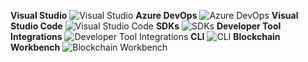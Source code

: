 ﻿**Visual Studio**
![Visual Studio](https://dinowang.github.io/azure-services-icon/Artifacts/Developer+Tools/Visual+Studio.svg)
**Azure DevOps**
![Azure DevOps](https://dinowang.github.io/azure-services-icon/Artifacts/Developer+Tools/Azure+DevOps.svg)
**Visual Studio Code**
![Visual Studio Code](https://dinowang.github.io/azure-services-icon/Artifacts/Developer+Tools/Visual+Studio+Code.svg)
**SDKs**
![SDKs](https://dinowang.github.io/azure-services-icon/Artifacts/Developer+Tools/SDKs.svg)
**Developer Tool Integrations**
![Developer Tool Integrations](https://dinowang.github.io/azure-services-icon/Artifacts/Developer+Tools/Developer+Tool+Integrations.svg)
**CLI**
![CLI](https://dinowang.github.io/azure-services-icon/Artifacts/Developer+Tools/CLI.svg)
**Blockchain Workbench**
![Blockchain Workbench](https://dinowang.github.io/azure-services-icon/Artifacts/Developer+Tools/Blockchain+Workbench.svg)

